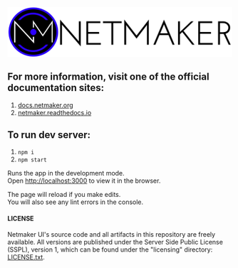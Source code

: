 <p align="center">
  <img src="netmaker.png"><break/>
</p>

## For more information, visit one of the official documentation sites:
1. [docs.netmaker.org](https://docs.netmaker.org)
2. [netmaker.readthedocs.io](https://netmaker.readthedocs.io)

## To run dev server:

1. `npm i`
2. `npm start`

Runs the app in the development mode.  
Open [http://localhost:3000](http://localhost:3000) to view it in the browser.  

The page will reload if you make edits.  
You will also see any lint errors in the console.  


#### LICENSE

Netmaker UI's source code and all artifacts in this repository are freely available. All versions are published under the Server Side Public License (SSPL), version 1, which can be found under the "licensing" directory: [LICENSE.txt](licensing/LICENSE.txt).
